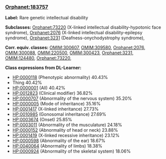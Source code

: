 
### [Orphanet:183757](http://www.orpha.net/ORDO/Orphanet_183757)
**Label:** Rare genetic intellectual disability

**Subclasses:** [Orphanet:73220](http://www.orpha.net/ORDO/Orphanet_73220) (X-linked intellectual disability-hypotonic face syndrome), [Orphanet:2076](http://www.orpha.net/ORDO/Orphanet_2076) (X-linked intellectual disability-epilepsy syndrome), [Orphanet:3231](http://www.orpha.net/ORDO/Orphanet_3231) (Deafness-onychodystrophy syndrome), 

**Corr. equiv. classes:** [OMIM:300607](http://purl.obolibrary.org/obo/OMIM_300607), [OMIM:309580](http://purl.obolibrary.org/obo/OMIM_309580), [Orphanet:2076](http://www.orpha.net/ORDO/Orphanet_2076), [OMIM:300088](http://purl.obolibrary.org/obo/OMIM_300088), [OMIM:220500](http://purl.obolibrary.org/obo/OMIM_220500), [OMIM:300423](http://purl.obolibrary.org/obo/OMIM_300423), [Orphanet:3231](http://www.orpha.net/ORDO/Orphanet_3231), [OMIM:124480](http://purl.obolibrary.org/obo/OMIM_124480), [Orphanet:73220](http://www.orpha.net/ORDO/Orphanet_73220), 

**Class expressions from DL-Learner:**

- [HP:0000118](http://purl.obolibrary.org/obo/HP_0000118) (Phenotypic abnormality) 40.43%
- Thing 40.42%
- [HP:0000001](http://purl.obolibrary.org/obo/HP_0000001) (All) 40.42%
- [HP:0012823](http://purl.obolibrary.org/obo/HP_0012823) (Clinical modifier) 36.82%
- [HP:0000707](http://purl.obolibrary.org/obo/HP_0000707) (Abnormality of the nervous system) 35.20%
- [HP:0000005](http://purl.obolibrary.org/obo/HP_0000005) (Mode of inheritance) 35.16%
- [HP:0001417](http://purl.obolibrary.org/obo/HP_0001417) (X-linked inheritance) 27.73%
- [HP:0010985](http://purl.obolibrary.org/obo/HP_0010985) (Gonosomal inheritance) 27.69%
- [HP:0003674](http://purl.obolibrary.org/obo/HP_0003674) (Onset) 25.85%
- [HP:0003011](http://purl.obolibrary.org/obo/HP_0003011) (Abnormality of the musculature) 24.18%
- [HP:0000152](http://purl.obolibrary.org/obo/HP_0000152) (Abnormality of head or neck) 23.88%
- [HP:0001419](http://purl.obolibrary.org/obo/HP_0001419) (X-linked recessive inheritance) 23.12%
- [HP:0000598](http://purl.obolibrary.org/obo/HP_0000598) (Abnormality of the ear) 18.67%
- [HP:0040064](http://purl.obolibrary.org/obo/HP_0040064) (Abnormality of limbs) 18.38%
- [HP:0000924](http://purl.obolibrary.org/obo/HP_0000924) (Abnormality of the skeletal system) 18.06%


